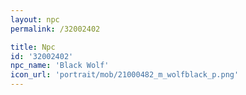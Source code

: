 ```yaml
---
layout: npc
permalink: /32002402

title: Npc
id: '32002402'
npc_name: 'Black Wolf'
icon_url: 'portrait/mob/21000482_m_wolfblack_p.png'
---
```

